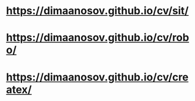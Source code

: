 
# https://dimaanosov.github.io/cv/sit/
# https://dimaanosov.github.io/cv/robo/
# https://dimaanosov.github.io/cv/createx/
